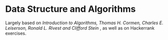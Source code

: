 # Data Structure and Algorithms

Largely based on 
<i href=https://mitpress.mit.edu/books/introduction-algorithms-third-edition>Introduction to Algorithms,
Thomas H. Cormen, Charles E. Leiserson, Ronald L. Rivest and Clifford Stein
</i>, as well as on Hackerrank exercises.

